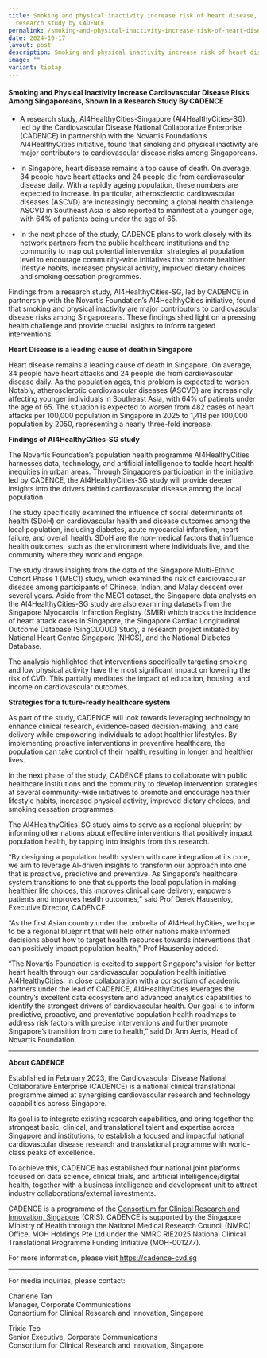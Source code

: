 ```yaml
---
title: Smoking and physical inactivity increase risk of heart disease, shown in
  research study by CADENCE
permalink: /smoking-and-physical-inactivity-increase-risk-of-heart-disease-shown-in-research-study-by-cadence/
date: 2024-10-17
layout: post
description: Smoking and physical inactivity increase risk of heart disease
image: ""
variant: tiptap
---
```

<h4><strong>Smoking and Physical Inactivity Increase Cardiovascular Disease Risks Among Singaporeans, Shown In a Research Study By CADENCE</strong></h4>
<ul data-tight="true" class="tight">
<li>
<p>A research study, Al4HealthyCities-Singapore (Al4HealthyCities-SG), led
by the Cardiovascular Disease National Collaborative Enterprise (CADENCE)
in partnership with the Novartis Foundation’s Al4HealthyCities initiative,
found that smoking and physical inactivity are major contributors to cardiovascular
disease risks among Singaporeans.</p>
</li>
<li>
<p>In Singapore, heart disease remains a top cause of death. On average,
34 people have heart attacks and 24 people die from cardiovascular disease
daily. With a rapidly ageing population, these numbers are expected to
increase. In particular, atherosclerotic cardiovascular diseases (ASCVD)
are increasingly becoming a global health challenge. ASCVD in Southeast
Asia is also reported to manifest at a younger age, with 64% of patients
being under the age of 65.</p>
</li>
<li>
<p>In the next phase of the study, CADENCE plans to work closely with its
network partners from the public healthcare institutions and the community
to map out potential intervention strategies at population level to encourage
community-wide initiatives that promote healthier lifestyle habits, increased
physical activity, improved dietary choices and smoking cessation programmes.</p>
</li>
</ul>
<p>Findings from a research study, Al4HealthyCities-SG, led by CADENCE in
partnership with the Novartis Foundation’s Al4HealthyCities initiative,
found that smoking and physical inactivity are major contributors to cardiovascular
disease risks among Singaporeans. These findings shed light on a pressing
health challenge and provide crucial insights to inform targeted interventions.</p>
<p><strong>Heart Disease is a leading cause of death in Singapore</strong>
</p>
<p>Heart disease remains a leading cause of death in Singapore. On average,
34 people have heart attacks and 24 people die from cardiovascular disease
daily. As the population ages, this problem is expected to worsen. Notably,
atherosclerotic cardiovascular diseases (ASCVD) are increasingly affecting
younger individuals in Southeast Asia, with 64% of patients under the age
of 65. The situation is expected to worsen from 482 cases of heart attacks
per 100,000 population in Singapore in 2025 to 1,418 per 100,000 population
by 2050, representing a nearly three-fold increase.</p>
<p><strong>Findings of AI4HealthyCities-SG study</strong>
</p>
<p>The Novartis Foundation’s population health programme AI4HealthyCities
harnesses data, technology, and artificial intelligence to tackle heart
health inequities in urban areas. Through Singapore’s participation in
the initiative led by CADENCE, the AI4HealthyCities-SG study will provide
deeper insights into the drivers behind cardiovascular disease among the
local population.</p>
<p>The study specifically examined the influence of social determinants of
health (SDoH) on cardiovascular health and disease outcomes among the local
population, including diabetes, acute myocardial infarction, heart failure,
and overall health. SDoH are the non-medical factors that influence health
outcomes, such as the environment where individuals live, and the community
where they work and engage.</p>
<p>The study draws insights from the data of the Singapore Multi-Ethnic Cohort
Phase 1 (MEC1) study, which examined the risk of cardiovascular disease
among participants of Chinese, Indian, and Malay descent over several years.
Aside from the MEC1 dataset, the Singapore data analysts on the AI4HealthyCities-SG
study are also examining datasets from the Singapore Myocardial Infarction
Registry (SMIR) which tracks the incidence of heart attack cases in Singapore,
the Singapore Cardiac Longitudinal Outcome Database (SingCLOUD) Study,
a research project initiated by National Heart Centre Singapore (NHCS),
and the National Diabetes Database.</p>
<p>The analysis highlighted that interventions specifically targeting smoking
and low physical activity have the most significant impact on lowering
the risk of CVD. This partially mediates the impact of education, housing,
and income on cardiovascular outcomes.</p>
<p><strong>Strategies for a future-ready healthcare system</strong>
</p>
<p>As part of the study, CADENCE will look towards leveraging technology
to enhance clinical research, evidence-based decision-making, and care
delivery while empowering individuals to adopt healthier lifestyles. By
implementing proactive interventions in preventive healthcare, the population
can take control of their health, resulting in longer and healthier lives.</p>
<p>In the next phase of the study, CADENCE plans to collaborate with public
healthcare institutions and the community to develop intervention strategies
at several community-wide initiatives to promote and encourage healthier
lifestyle habits, increased physical activity, improved dietary choices,
and smoking cessation programmes.</p>
<p>The AI4HealthyCities-SG study aims to serve as a regional blueprint by
informing other nations about effective interventions that positively impact
population health, by tapping into insights from this research.</p>
<p>“By designing a population health system with care integration at its
core, we aim to leverage AI-driven insights to transform our approach into
one that is proactive, predictive and preventive. As Singapore’s healthcare
system transitions to one that supports the local population in making
healthier life choices, this improves clinical care delivery, empowers
patients and improves health outcomes,” said Prof Derek Hausenloy, Executive
Director, CADENCE.</p>
<p>“As the first Asian country under the umbrella of AI4HealthyCities, we
hope to be a regional blueprint that will help other nations make informed
decisions about how to target health resources towards interventions that
can positively impact population health,” Prof Hausenloy added.</p>
<p>“The Novartis Foundation is excited to support Singapore's vision for
better heart health through our cardiovascular population health initiative
AI4HealthyCities. In close collaboration with a consortium of academic
partners under the lead of CADENCE, AI4HealthyCities leverages the country’s
excellent data ecosystem and advanced analytics capabilities to identify
the strongest drivers of cardiovascular health. Our goal is to inform predictive,
proactive, and preventative population health roadmaps to address risk
factors with precise interventions and further promote Singapore’s transition
from care to health,” said Dr Ann Aerts, Head of Novartis Foundation.</p>
<hr>
<p><strong>About CADENCE</strong>
</p>
<p>Established in February 2023, the Cardiovascular Disease National Collaborative
Enterprise (CADENCE) is a national clinical translational programme aimed
at synergising cardiovascular research and technology capabilities across
Singapore.</p>
<p>Its goal is to integrate existing research capabilities, and bring together
the strongest basic, clinical, and translational talent and expertise across
Singapore and institutions, to establish a focused and impactful national
cardiovascular disease research and translational programme with world-class
peaks of excellence.</p>
<p>To achieve this, CADENCE has established four national joint platforms
focused on data science, clinical trials, and artificial intelligence/digital
health, together with a business intelligence and development unit to attract
industry collaborations/external investments.</p>
<p>CADENCE is a programme of the <a href="https://cris.sg/" rel="noopener noreferrer nofollow" target="_blank"><u>Consortium for Clinical Research and Innovation, Singapore</u></a> (CRIS).
CADENCE is supported by the Singapore Ministry of Health through the National
Medical Research Council (NMRC) Office, MOH Holdings Pte Ltd under the
NMRC RIE2025 National Clinical Translational Programme Funding Initiative
(MOH-001277).</p>
<p>For more information, please visit <a href="https://cris.sg/" rel="noopener noreferrer nofollow" target="_blank"><u>https://cadence-cvd.sg</u></a>
</p>
<hr>
<p>For media inquiries, please contact:</p>
<p>Charlene Tan
<br>Manager, Corporate Communications
<br>Consortium for Clinical Research and Innovation, Singapore</p>
<p></p>
<p>Trixie Teo
<br>Senior Executive, Corporate Communications
<br>Consortium for Clinical Research and Innovation, Singapore</p>
<p></p>
<p></p>